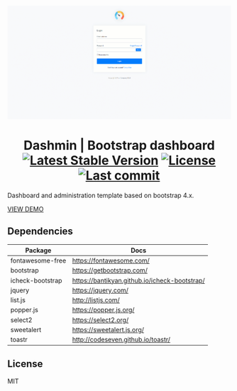 ![Image of dashmin](dist/images/brand/dashmin.gif)
<h1 align="center">
    Dashmin | Bootstrap dashboard
    <br>
    <a href="https://github.com/dacoto/dashmin"><img src="https://img.shields.io/github/v/release/dacoto/dashmin" alt="Latest Stable Version"></a>
    <a href="https://github.com/dacoto/dashmin"><img src="https://img.shields.io/github/license/dacoto/dashmin" alt="License"></a>
    <a href="https://github.com/dacoto/dashmin"><img src="https://img.shields.io/github/last-commit/dacoto/notify.js.svg" alt="Last commit"></a>
</h1>

Dashboard and administration template based on bootstrap 4.x.

[VIEW DEMO](https://dashmin.dacoto.dev/)

## Dependencies

|Package|Docs|
|--- |--- |
| fontawesome-free | <a href="https://fontawesome.com/" target="_blank">https://fontawesome.com/</a> |
| bootstrap | <a href="https://getbootstrap.com/" target="_blank">https://getbootstrap.com/</a> |
| icheck-bootstrap | <a href="https://bantikyan.github.io/icheck-bootstrap/" target="_blank">https://bantikyan.github.io/icheck-bootstrap/</a> |
| jquery | <a href="https://jquery.com/" target="_blank">https://jquery.com/</a> |
| list.js | <a href="http://listjs.com/" target="_blank">http://listjs.com/</a> |
| popper.js  | <a href="https://popper.js.org/" target="_blank">https://popper.js.org/</a> |
| select2 | <a href="https://select2.org/" target="_blank">https://select2.org/</a> |
| sweetalert | <a href="https://sweetalert.js.org/" target="_blank">https://sweetalert.js.org/</a> |
| toastr | <a href="http://codeseven.github.io/toastr/" target="_blank">http://codeseven.github.io/toastr/</a> |

## License

MIT